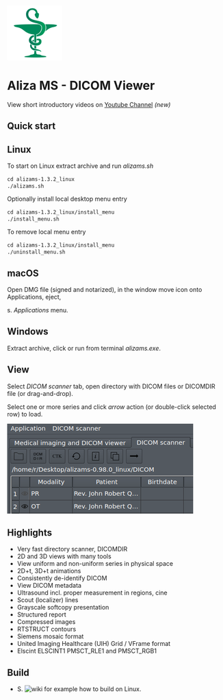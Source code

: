 ![Aliza MS](package/archive/usr/share/icons/hicolor/128x128/apps/alizams.png)

Aliza MS - DICOM Viewer
=======================

View short introductory videos on [Youtube Channel](https://www.youtube.com/channel/UCPGvoSYX7PC5XCp-81Q4MAg) _(new)_

Quick start
-----------

Linux
-----

To start on Linux extract archive and run _alizams.sh_

```
cd alizams-1.3.2_linux
./alizams.sh
```

Optionally install local desktop menu entry

```
cd alizams-1.3.2_linux/install_menu
./install_menu.sh
```

To remove local menu entry

```
cd alizams-1.3.2_linux/install_menu
./uninstall_menu.sh
```

macOS
-----

Open DMG file (signed and notarized), in the window move icon onto Applications, eject,

s. _Applications_ menu.

Windows
-------

Extract archive, click or run from terminal _alizams.exe_.

View
----

Select _DICOM scanner_ tab, open directory with DICOM files or DICOMDIR file (or drag-and-drop).

Select one or more series and click _arrow_ action (or double-click selected row) to load.


![Open](package/art/start0.png)


Highlights
----------

 * Very fast directory scanner, DICOMDIR
 * 2D and 3D views with many tools
 * View uniform and non-uniform series in physical space
 * 2D+t, 3D+t animations
 * Consistently de-identify DICOM
 * View DICOM metadata
 * Ultrasound incl. proper measurement in regions, cine
 * Scout (localizer) lines
 * Grayscale softcopy presentation
 * Structured report
 * Compressed images
 * RTSTRUCT contours
 * Siemens mosaic format
 * United Imaging Healthcare (UIH) Grid / VFrame format
 * Elscint ELSCINT1 PMSCT_RLE1 and PMSCT_RGB1


Build
-----

 * S. ![wiki](https://github.com/AlizaMedicalImaging/AlizaMS/wiki) for example how to build on Linux.

